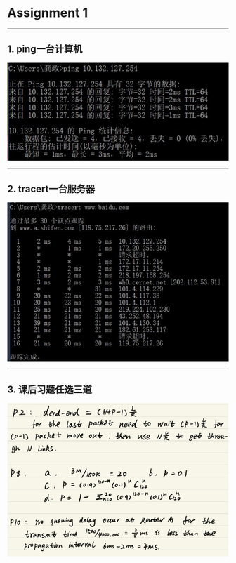 ﻿# Assignment 1

---
## 1. ping一台计算机
![ping](https://github.com/ZZAster/ComputerNetwork/blob/master/HomeWork/Picture/ping.jpg)

---
## 2. tracert一台服务器
![tracert](https://github.com/ZZAster/ComputerNetwork/blob/master/HomeWork/Picture/tracert.jpg)

---
## 3. 课后习题任选三道
![problems](https://github.com/ZZAster/ComputerNetwork/blob/master/HomeWork/Picture/problems-ch1.png)